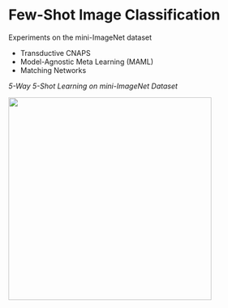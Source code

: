 # Few-Shot Image Classification

Experiments on the mini-ImageNet dataset
 - Transductive CNAPS
 - Model-Agnostic Meta Learning (MAML)
 - Matching Networks

*5-Way 5-Shot Learning on mini-ImageNet Dataset*

<img src="https://user-images.githubusercontent.com/51696913/169417494-c8d3365b-3764-466f-a39b-f56a2b5ffb8e.png" width="400">

